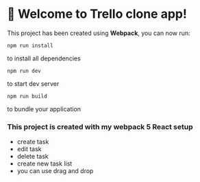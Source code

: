 # 👋 Welcome to Trello clone app!

This project has been created using **Webpack**, you can now run:

```
npm run install
```

to install all dependencies

```
npm run dev
```

to start dev server

```
npm run build
```

to bundle your application

### This project is created with my webpack 5 React setup

- create task
- edit task
- delete task
- create new task list
- you can use drag and drop
